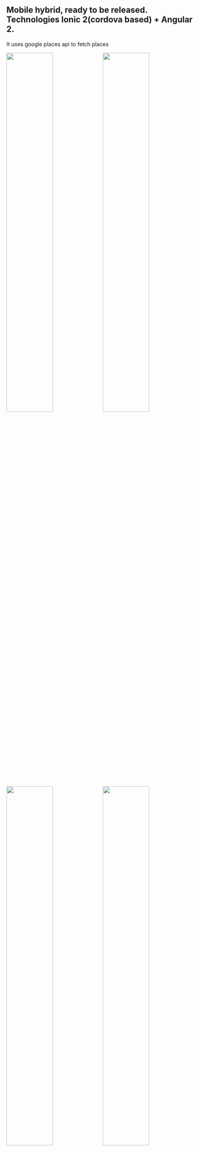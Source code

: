 <h2>Mobile hybrid, ready to be released. Technologies Ionic 2(cordova based) + Angular 2. </h2>
<p> It uses google places api to fetch places </p>
<img src="http://i.imgur.com/Mf6cz95.png" width="49%">
<img src="http://i.imgur.com/DwBAOBc.png" width="49%">
<img src="http://i.imgur.com/BvlJEnW.png" width="49%">
<img src="http://i.imgur.com/ZSey6tD.jpg" width="49%">
<img src="http://i.imgur.com/20Hu0FA.png" width="49%">
